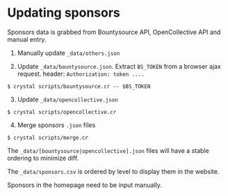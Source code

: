 # Updating sponsors

Sponsors data is grabbed from Bountysource API, OpenCollective API and manual entry.

1. Manually update `_data/others.json`

2. Update `_data/bountysource.json`. Extract `BS_TOKEN` from a browser ajax request. header: `Authorization: token ....`

```
$ crystal scripts/bountysource.cr -- $BS_TOKEN
```

3. Update `_data/opencollective.json`

```
$ crystal scripts/opencollective.cr
```

4. Merge sponsors `.json` files

```
$ crystal scripts/merge.cr
```

The `_data/[bountysource|opencollective].json` files will have a stable ordering to minimize diff.

The `_data/sponsors.csv` is ordered by level to display them in the website.

Sponsors in the homepage need to be input manually.

